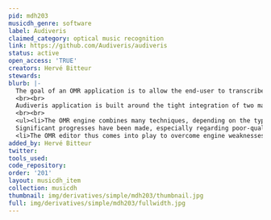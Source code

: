 ```yaml
---
pid: mdh203
musicdh_genre: software
label: Audiveris
claimed_category: optical music recognition
link: https://github.com/Audiveris/audiveris
status: active
open_access: 'TRUE'
creators: Hervé Bitteur
stewards:
blurb: |-
  The goal of an OMR application is to allow the end-user to transcribe a score image into its symbolic counterpart. This opens the door to its further use by many kinds of digital processing such as playback, music edition, searching, republishing, etc.
  <br><br>
  Audiveris application is built around the tight integration of two main components: an OMR engine and an OMR editor.
  <br><br>
  <ul><li>The OMR engine combines many techniques, depending on the type of entities to be recognized -- ad-hoc methods for lines, image morphological closing for beams, external OCR for texts, template matching for heads, neural network for all other fixed-size shapes.
  Significant progresses have been made, especially regarding poor-quality scores, but experience tells us that 100% recognition ratio is simply out of reach in many cases.</li>
  <li>The OMR editor thus comes into play to overcome engine weaknesses in convenient ways. The user can preselect processing switches to adapt the OMR engine before launching transcription of the current score. Then the remaining mistakes can usually be quickly fixed via manual edition of a few music symbols.</li></ul>
added_by: Hervé Bitteur
twitter:
tools_used:
code_repository:
order: '201'
layout: musicdh_item
collection: musicdh
thumbnail: img/derivatives/simple/mdh203/thumbnail.jpg
full: img/derivatives/simple/mdh203/fullwidth.jpg
---
```

